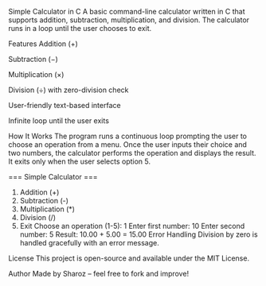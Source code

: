 Simple Calculator in C
A basic command-line calculator written in C that supports addition, subtraction, multiplication, and division. The calculator runs in a loop until the user chooses to exit.

Features
Addition (+)

Subtraction (−)

Multiplication (×)

Division (÷) with zero-division check

User-friendly text-based interface

Infinite loop until the user exits

How It Works
The program runs a continuous loop prompting the user to choose an operation from a menu. Once the user inputs their choice and two numbers, the calculator performs the operation and displays the result. It exits only when the user selects option 5.

=== Simple Calculator ===
1. Addition (+)
2. Subtraction (-)
3. Multiplication (*)
4. Division (/)
5. Exit
Choose an operation (1-5): 1
Enter first number: 10
Enter second number: 5
Result: 10.00 + 5.00 = 15.00
Error Handling
Division by zero is handled gracefully with an error message.

License
This project is open-source and available under the MIT License.

Author
Made by Sharoz – feel free to fork and improve!
